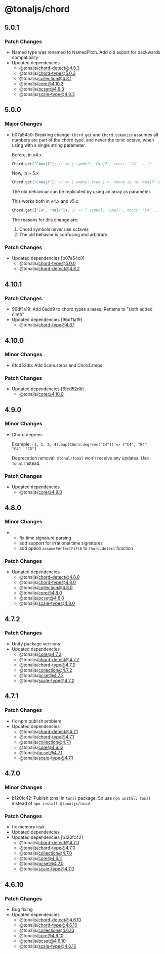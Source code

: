 # @tonaljs/chord

## 5.0.1

### Patch Changes

- Named type was renamed to NamedPitch. Add old export for backwards compatibility
- Updated dependencies
  - @tonaljs/chord-detect@4.8.3
  - @tonaljs/chord-type@5.0.3
  - @tonaljs/collection@4.8.1
  - @tonaljs/core@4.10.3
  - @tonaljs/pcset@4.8.3
  - @tonaljs/scale-type@4.8.3

## 5.0.0

### Major Changes

- b07a54c0: Breaking change: `Chord.get` and `Chord.tokenize` assumes all numbers are part of the chord type, and never the tonic octave, when using with a single string parameter.

  Before, in v4.x:

  ```js
  Chord.get("C4maj7"); // => { symbol: 'Cmaj7', tonic: 'C4' ... }
  ```

  Now, in > 5.x:

  ```js
  Chord.get("C4maj7"); // => { empty: true } <- there is no "4maj7" chord type, so no chord is returned
  ```

  The old behaviour can be replicated by using an array as parameter.

  This works both in v4.x and v5.x:

  ```js
  Chord.get(["C4", "maj7"]); // => { symbol: 'Cmaj7', tonic: 'C4' ... }
  ```

  The reasons for this change are:

  1. Chord symbols never use octaves
  2. The old behavior is confusing and arbitrary

### Patch Changes

- Updated dependencies [b07a54c0]
  - @tonaljs/chord-type@5.0.0
  - @tonaljs/chord-detect@4.8.2

## 4.10.1

### Patch Changes

- 96df1a19: Add 6add9 to chord types aliases. Rename to "sixth added ninth"
- Updated dependencies [96df1a19]
  - @tonaljs/chord-type@4.8.1

## 4.10.0

### Minor Changes

- 6fcd52db: Add Scale.steps and Chord.steps

### Patch Changes

- Updated dependencies [6fcd52db]
  - @tonaljs/core@4.10.0

## 4.9.0

### Minor Changes

- Chord.degrees

  Example: `[1, 2, 3, 4].map(Chord.degrees("C4")) => ["C4", "E4", "G4", "C5"]`

  Deprecation removal: `@tonal/tonal` won't receive any updates. Use `tonal` instead.

### Patch Changes

- Updated dependencies
  - @tonaljs/core@4.9.0

## 4.8.0

### Minor Changes

- - fix time signature parsing
  - add support for irrational time signatures
  - add option `assumePerfectFifth` to `Chord.detect` function

### Patch Changes

- Updated dependencies
  - @tonaljs/chord-detect@4.8.0
  - @tonaljs/chord-type@4.8.0
  - @tonaljs/collection@4.8.0
  - @tonaljs/core@4.8.0
  - @tonaljs/pcset@4.8.0
  - @tonaljs/scale-type@4.8.0

## 4.7.2

### Patch Changes

- Unify package versions
- Updated dependencies
  - @tonaljs/core@4.7.2
  - @tonaljs/chord-detect@4.7.2
  - @tonaljs/chord-type@4.7.2
  - @tonaljs/collection@4.7.2
  - @tonaljs/pcset@4.7.2
  - @tonaljs/scale-type@4.7.2

## 4.7.1

### Patch Changes

- fix npm publish problem
- Updated dependencies
  - @tonaljs/chord-detect@4.7.1
  - @tonaljs/chord-type@4.7.1
  - @tonaljs/collection@4.7.1
  - @tonaljs/core@4.6.12
  - @tonaljs/pcset@4.7.1
  - @tonaljs/scale-type@4.7.1

## 4.7.0

### Minor Changes

- b120fc42: Publish tonal in `tonal` package. So use `npm install tonal` instead of `npm install @tonaljs/tonal`

### Patch Changes

- fix memory leak
- Updated dependencies
- Updated dependencies [b120fc42]
  - @tonaljs/chord-detect@4.7.0
  - @tonaljs/chord-type@4.7.0
  - @tonaljs/collection@4.7.0
  - @tonaljs/core@4.6.11
  - @tonaljs/pcset@4.7.0
  - @tonaljs/scale-type@4.7.0

## 4.6.10

### Patch Changes

- Bug fixing
- Updated dependencies
  - @tonaljs/chord-detect@4.6.10
  - @tonaljs/chord-type@4.6.10
  - @tonaljs/collection@4.6.10
  - @tonaljs/core@4.6.10
  - @tonaljs/pcset@4.6.10
  - @tonaljs/scale-type@4.6.10
